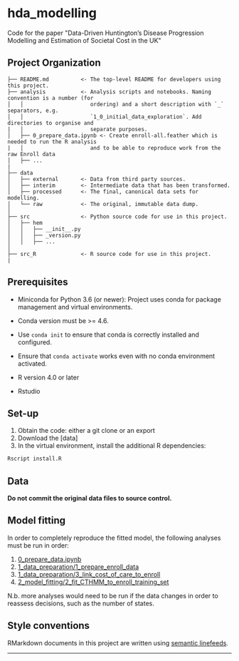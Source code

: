 # hda_modelling
Code for the paper "Data-Driven Huntington’s Disease Progression Modelling and Estimation of Societal Cost in the UK"

## Project Organization

```raw
├── README.md          <- The top-level README for developers using this project.
├── analysis           <- Analysis scripts and notebooks. Naming convention is a number (for
│   │                     ordering) and a short description with `_` separators, e.g.
│   │                     `1_0_initial_data_exploration`. Add directories to organise and
|   │                     separate purposes.
│   ├── 0_prepare_data.ipynb <- Create enroll-all.feather which is needed to run the R analysis
|   │                     and to be able to reproduce work from the raw Enroll data
│   ├── ...
|
├── data
│   ├── external       <- Data from third party sources.
│   ├── interim        <- Intermediate data that has been transformed.
│   ├── processed      <- The final, canonical data sets for modelling.
│   └── raw            <- The original, immutable data dump.
│
├── src                <- Python source code for use in this project.
│   ├── hem
│   │   ├── __init__.py
│   │   ├── _version.py
│   │   ├── ...
│
├── src_R              <- R source code for use in this project.
|
```

## Prerequisites
 - Miniconda for Python 3.6 (or newer):
    Project uses conda for package management and virtual environments.

  - Conda version must be >= 4.6.
  - Use `conda init` to ensure that conda is correctly installed and configured.
  - Ensure that `conda activate` works even with no conda environment activated.

- R version 4.0 or later

- Rstudio

## Set-up

1. Obtain the code: either a git clone or an export
2. Download the [data]
3. In the virtual environment, install the additional R dependencies:

```bash
Rscript install.R
```

## Data
**Do not commit the original data files to source control.**


## Model fitting
In order to completely reproduce the fitted model,
the following analyses must be run in order:

1. [0_prepare_data.ipynb](analysis/0_prepare_data.ipynb)
2. [1_data_preparation/1_prepare_enroll_data](analysis/1_data_preparation/1_prepare_enroll_data)
3. [1_data_preparation/3_link_cost_of_care_to_enroll](analysis/1_data_preparation/3_link_cost_of_care_to_enroll)
4. [2_model_fitting/2_fit_CTHMM_to_enroll_training_set](analysis/2_model_fitting/2_fit_CTHMM_to_enroll_training_set)

N.b. more analyses would need to be run if the data changes
in order to reassess decisions,
such as the number of states.


## Style conventions

RMarkdown documents in this project
are written using [semantic linefeeds](https://rhodesmill.org/brandon/2012/one-sentence-per-line/).

--------

